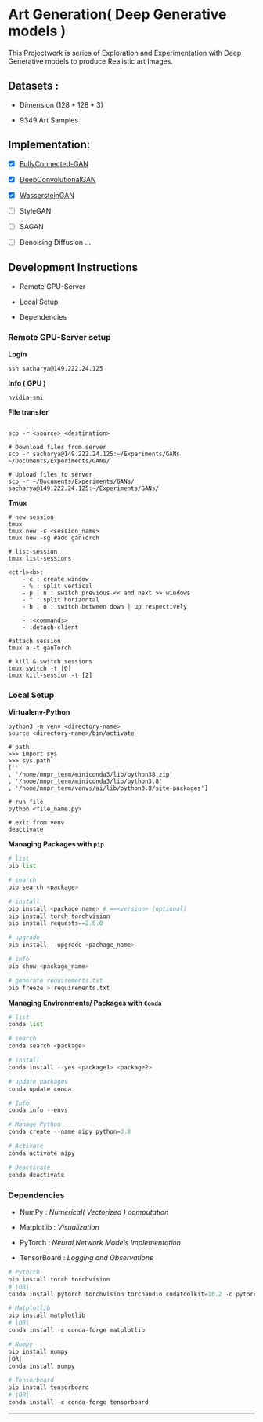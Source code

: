 # Art Generation( Deep Generative models )

This Projectwork is series of Exploration and Experimentation with Deep Generative models to produce Realistic art Images.

## Datasets :

- Dimension $( 128 * 128 * 3 )$

- 9349 Art Samples

## Implementation:

- [x] [FullyConnected-GAN](https://github.com/Mnpr/MS-Project/tree/main/Implementation/VanillaGAN-Torch)

- [x] [DeepConvolutionalGAN](https://github.com/Mnpr/MS-Project/tree/main/Implementation/DCGAN-Torch)

- [x] [WassersteinGAN](https://github.com/Mnpr/MS-Project/tree/main/Implementation/WGAN-Torch)

- [ ] StyleGAN

- [ ] SAGAN

- [ ] Denoising Diffusion  ...

## Development Instructions

- Remote GPU-Server

- Local Setup

- Dependencies

### Remote GPU-Server setup

**Login**

```
ssh sacharya@149.222.24.125
```

**Info ( GPU )**

```shell
nvidia-smi 
```

**FIle transfer**

```shell

scp -r <source> <destination>

# Download files from server
scp -r sacharya@149.222.24.125:~/Experiments/GANs ~/Documents/Experiments/GANs/

# Upload files to server
scp -r ~/Documents/Experiments/GANs/ sacharya@149.222.24.125:~/Experiments/GANs/ 
```

**Tmux**

```shell
# new session
tmux
tmux new -s <session_name>
tmux new -sg #add ganTorch

# list-session
tmux list-sessions

<ctrl><b>:
    - c : create window
    - % : split vertical
    - p | n : switch previous << and next >> windows
    - " : split horizontal
    - b | o : switch between down | up respectively

    - :<commands>
    - :detach-client

#attach session
tmux a -t ganTorch

# kill & switch sessions
tmux switch -t [0]
tmux kill-session -t [2]
```

### Local Setup

**Virtualenv-Python**

```shell
python3 -m venv <directory-name>
source <directory-name>/bin/activate

# path
>>> import sys
>>> sys.path
[''
, '/home/mnpr_term/miniconda3/lib/python38.zip'
, '/home/mnpr_term/miniconda3/lib/python3.8'
, '/home/mnpr_term/venvs/ai/lib/python3.8/site-packages']

# run file
python <file_name.py>

# exit from venv
deactivate
```

**Managing Packages with `pip`**

```python
# list
pip list

# search
pip search <package>

# install
pip install <package_name> # ==<version> (optional)
pip install torch torchvision
pip install requests==2.6.0

# upgrade
pip install --upgrade <pachage_name>

# info
pip show <package_name>

# generate requirements.txt
pip freeze > requirements.txt
```

**Managing Environments/ Packages with `Conda`**

```python
# list
conda list

# search
conda search <package>

# install 
conda install --yes <package1> <package2>

# update packages
conda update conda 

# Info
conda info --envs

# Manage Python
conda create --name aipy python=3.8

# Activate
conda activate aipy

# Deactivate
conda deactivate
```

### Dependencies

- NumPy : *Numerical( Vectorized ) computation*

- Matplotlib : *Visualization*

- PyTorch : *Neural Network Models Implementation*

- TensorBoard : *Logging and Observations*

```python
# Pytorch
pip install torch torchvision
# |OR|
conda install pytorch torchvision torchaudio cudatoolkit=10.2 -c pytorch

# Matplotlib
pip install matplotlib
# |OR|
conda install -c conda-forge matplotlib

# Numpy
pip install numpy
|OR|
conda install numpy

# Tensorboard
pip install tensorboard
# |OR|
conda install -c conda-forge tensorboard
```

****
